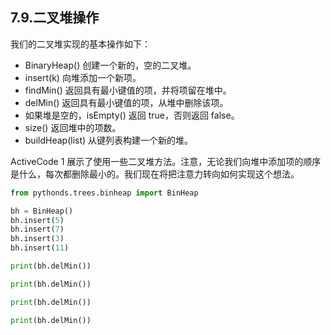 ## 7.9.二叉堆操作

我们的二叉堆实现的基本操作如下：

* BinaryHeap() 创建一个新的，空的二叉堆。
* insert(k) 向堆添加一个新项。
* findMin() 返回具有最小键值的项，并将项留在堆中。
* delMin() 返回具有最小键值的项，从堆中删除该项。
* 如果堆是空的，isEmpty() 返回 true，否则返回 false。
* size() 返回堆中的项数。
* buildHeap(list) 从键列表构建一个新的堆。

ActiveCode 1 展示了使用一些二叉堆方法。注意，无论我们向堆中添加项的顺序是什么，每次都删除最小的。我们现在将把注意力转向如何实现这个想法。

```python
from pythonds.trees.binheap import BinHeap

bh = BinHeap()
bh.insert(5)
bh.insert(7)
bh.insert(3)
bh.insert(11)

print(bh.delMin())

print(bh.delMin())

print(bh.delMin())

print(bh.delMin())
```
